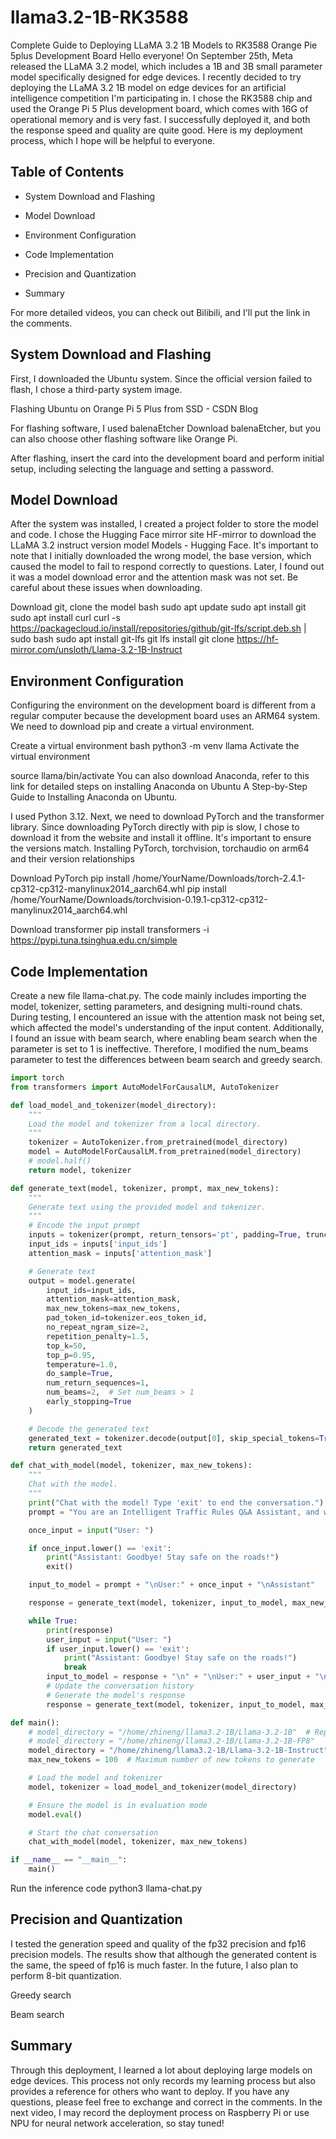 # llama3.2-1B-RK3588
Complete Guide to Deploying LLaMA 3.2 1B Models to RK3588 Orange Pie 5plus Development Board
Hello everyone! On September 25th, Meta released the LLaMA 3.2 model, which includes a 1B and 3B small parameter model specifically designed for edge devices. I recently decided to try deploying the LLaMA 3.2 1B model on edge devices for an artificial intelligence competition I'm participating in. I chose the RK3588 chip and used the Orange Pi 5 Plus development board, which comes with 16G of operational memory and is very fast. I successfully deployed it, and both the response speed and quality are quite good. Here is my deployment process, which I hope will be helpful to everyone.

## Table of Contents

* System Download and Flashing

* Model Download

* Environment Configuration

* Code Implementation

* Precision and Quantization

* Summary

For more detailed videos, you can check out Bilibili, and I'll put the link in the comments.

## System Download and Flashing

First, I downloaded the Ubuntu system. Since the official version failed to flash, I chose a third-party system image.

Flashing Ubuntu on Orange Pi 5 Plus from SSD - CSDN Blog

For flashing software, I used balenaEtcher Download balenaEtcher, but you can also choose other flashing software like Orange Pi.

After flashing, insert the card into the development board and perform initial setup, including selecting the language and setting a password.

## Model Download

After the system was installed, I created a project folder to store the model and code. I chose the Hugging Face mirror site HF-mirror to download the LLaMA 3.2 instruct version model Models - Hugging Face. It's important to note that I initially downloaded the wrong model, the base version, which caused the model to fail to respond correctly to questions. Later, I found out it was a model download error and the attention mask was not set. Be careful about these issues when downloading.

Download git, clone the model
bash
sudo apt update
sudo apt install git
sudo apt install curl
curl -s https://packagecloud.io/install/repositories/github/git-lfs/script.deb.sh | sudo bash
sudo apt install git-lfs
git lfs install
git clone https://hf-mirror.com/unsloth/Llama-3.2-1B-Instruct  

## Environment Configuration

Configuring the environment on the development board is different from a regular computer because the development board uses an ARM64 system. We need to download pip and create a virtual environment.

Create a virtual environment
bash
python3 -m venv llama
Activate the virtual environment

source llama/bin/activate
You can also download Anaconda, refer to this link for detailed steps on installing Anaconda on Ubuntu A Step-by-Step Guide to Installing Anaconda on Ubuntu.

I used Python 3.12. Next, we need to download PyTorch and the transformer library. Since downloading PyTorch directly with pip is slow, I chose to download it from the website and install it offline. It's important to ensure the versions match. Installing PyTorch, torchvision, torchaudio on arm64 and their version relationships

Download PyTorch
pip install /home/YourName/Downloads/torch-2.4.1-cp312-cp312-manylinux2014_aarch64.whl
pip install /home/YourName/Downloads/torchvision-0.19.1-cp312-cp312-manylinux2014_aarch64.whl

Download transformer
pip install transformers -i https://pypi.tuna.tsinghua.edu.cn/simple

## Code Implementation
Create a new file llama-chat.py.
The code mainly includes importing the model, tokenizer, setting parameters, and designing multi-round chats. During testing, I encountered an issue with the attention mask not being set, which affected the model's understanding of the input content. Additionally, I found an issue with beam search, where enabling beam search when the parameter is set to 1 is ineffective. Therefore, I modified the num_beams parameter to test the differences between beam search and greedy search.
```python
import torch
from transformers import AutoModelForCausalLM, AutoTokenizer

def load_model_and_tokenizer(model_directory):
    """
    Load the model and tokenizer from a local directory.
    """
    tokenizer = AutoTokenizer.from_pretrained(model_directory)
    model = AutoModelForCausalLM.from_pretrained(model_directory)
    # model.half()
    return model, tokenizer

def generate_text(model, tokenizer, prompt, max_new_tokens):
    """
    Generate text using the provided model and tokenizer.
    """
    # Encode the input prompt
    inputs = tokenizer(prompt, return_tensors='pt', padding=True, truncation=True)
    input_ids = inputs['input_ids']
    attention_mask = inputs['attention_mask']

    # Generate text
    output = model.generate(
        input_ids=input_ids,
        attention_mask=attention_mask,
        max_new_tokens=max_new_tokens,
        pad_token_id=tokenizer.eos_token_id,
        no_repeat_ngram_size=2,
        repetition_penalty=1.5,
        top_k=50,
        top_p=0.95,
        temperature=1.0,
        do_sample=True,
        num_return_sequences=1,
        num_beams=2,  # Set num_beams > 1
        early_stopping=True
    )

    # Decode the generated text
    generated_text = tokenizer.decode(output[0], skip_special_tokens=True)
    return generated_text

def chat_with_model(model, tokenizer, max_new_tokens):
    """
    Chat with the model.
    """
    print("Chat with the model! Type 'exit' to end the conversation.")
    prompt = "You are an Intelligent Traffic Rules Q&A Assistant, and when user ask you questions, you will provide me with traffic knowledge. Next, user will ask you questions, please answer them.\n"

    once_input = input("User: ")

    if once_input.lower() == 'exit':
        print("Assistant: Goodbye! Stay safe on the roads!")
        exit()

    input_to_model = prompt + "\nUser:" + once_input + "\nAssistant"

    response = generate_text(model, tokenizer, input_to_model, max_new_tokens)

    while True:
        print(response)
        user_input = input("User: ")
        if user_input.lower() == 'exit':
            print("Assistant: Goodbye! Stay safe on the roads!")
            break
        input_to_model = response + "\n" + "\nUser:" + user_input + "\nAssistant"
        # Update the conversation history
        # Generate the model's response
        response = generate_text(model, tokenizer, input_to_model, max_new_tokens)

def main():
    # model_directory = "/home/zhineng/llama3.2-1B/Llama-3.2-1B"  # Replace with your local model directory
    # model_directory = "/home/zhineng/llama3.2-1B/Llama-3.2-1B-FP8"
    model_directory = "/home/zhineng/llama3.2-1B/Llama-3.2-1B-Instruct"
    max_new_tokens = 100  # Maximum number of new tokens to generate

    # Load the model and tokenizer
    model, tokenizer = load_model_and_tokenizer(model_directory)

    # Ensure the model is in evaluation mode
    model.eval()

    # Start the chat conversation
    chat_with_model(model, tokenizer, max_new_tokens)

if __name__ == "__main__":
    main()
```
Run the inference code
python3 llama-chat.py

## Precision and Quantization

I tested the generation speed and quality of the fp32 precision and fp16 precision models. The results show that although the generated content is the same, the speed of fp16 is much faster. In the future, I also plan to perform 8-bit quantization.

Greedy search

Beam search

## Summary

Through this deployment, I learned a lot about deploying large models on edge devices. This process not only records my learning process but also provides a reference for others who want to deploy. If you have any questions, please feel free to exchange and correct in the comments. In the next video, I may record the deployment process on Raspberry Pi or use NPU for neural network acceleration, so stay tuned!
